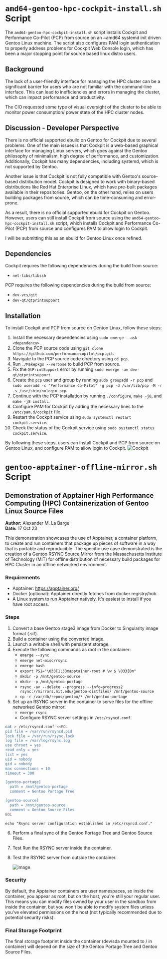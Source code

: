 # `amd64-gentoo-hpc-cockpit-install.sh` Script

The `amd64-gentoo-hpc-cockpit-install.sh` script installs Cockpit and Performance Co-Pilot (PCP) from source on an ~amd64 systemd init driven Gentoo Linux machine. The script also configures PAM login authentication to properly address problems for Cockpit Web Console login, which has been a major stopping point for source based linux distro users. 

## Background

The lack of a user-friendly interface for managing the HPC cluster can be a significant barrier for users who are not familiar with the command-line interface. This can lead to inefficiencies and errors in managing the cluster, which can impact performance and productivity.

The CIO requested some type of visual oversight of the cluster to be able to monitor power consumption/ power state of the HPC cluster nodes. 

## Discussion - Developer Perspective

There is no official supported ebuild on Gentoo for Cockpit due to several problems. One of the main issues is that Cockpit is a web-based graphical interface for managing Linux servers, which goes against the Gentoo philosophy of minimalism, high degree of performance, and customization. Additionally, Cockpit has many dependencies, including systemd, which is not supported by Gentoo. 

Another issue is that Cockpit is not fully compatible with Gentoo's source-based distribution model. Cockpit is designed to work with binary-based distributions like Red Hat Enterprise Linux, which have pre-built packages available in their repositories. Gentoo, on the other hand, relies on users building packages from source, which can be time-consuming and error-prone.

As a result, there is no official supported ebuild for Cockpit on Gentoo. However, users can still install Cockpit from source using the `amd64-gentoo-hpc-cockpit-install.sh` script, which installs Cockpit and Performance Co-Pilot (PCP) from source and configures PAM to allow login to Cockpit.

I will be submitting this as an ebuild for Gentoo Linux once refined. 

## Dependencies

Cockpit requires the following dependencies during the build from source:

- `net-libs/libssh`

PCP requires the following dependencies during the build from source:

- `dev-vcs/git`
- `dev-qt/qtprintsupport`

## Installation

To install Cockpit and PCP from source on Gentoo Linux, follow these steps:

1. Install the necessary dependencies using `sudo emerge --ask <dependency>`.
2. Clone the PCP source code using `git clone https://github.com/performancecopilot/pcp.git`.
3. Navigate to the PCP source code directory using `cd pcp`.
4. Run `./Makepkgs --verbose` to build PCP from source.
5. Fix the `QtPrintSupport` error by running `sudo emerge -av dev-qt/qtprintsupport`.
6. Create the `pcp` user and group by running `sudo groupadd -r pcp` and `sudo useradd -c "Performance Co-Pilot" -g pcp -d /var/lib/pcp -M -r -s /usr/sbin/nologin pcp`.
7. Continue with the PCP installation by running `./configure`, `make -j8`, and `make -j8 install`.
8. Configure PAM for Cockpit by adding the necessary lines to the `/etc/pam.d/cockpit` file.
9. Restart the Cockpit service using `sudo systemctl restart cockpit.service`.
10. Check the status of the Cockpit service using `sudo systemctl status cockpit.service`.

By following these steps, users can install Cockpit and PCP from source on Gentoo Linux, and configure PAM to allow login to Cockpit.
![Cockpit](https://github.com/alexander-labarge/hpc-optimizations/assets/103531175/0c8450c6-ddb1-4ec7-81b1-0df25493d9df)

# `gentoo-apptainer-offline-mirror.sh` Script
## Demonstration of Apptainer High Performance Computing (HPC) Containerization of Gentoo Linux Source Files

**Author:** Alexander M. La Barge <br>
**Date:** 17 Oct 23

This demonstration showcases the use of Apptainer, a container platform, to create and run containers that package up pieces of software in a way that is portable and reproducible. The specific use case demonstrated is the creation of a Gentoo RSYNC Source Mirror from the Massachusetts Institute of Technology (MIT) for offline distribution of necessary build packages for HPC Cluster in an offline networked environment.

### Requirements

- Apptainer: https://apptainer.org/
- Docker (optional): Apptainer directly fetches from docker registry/hub.
- A Linux system to run Apptainer natively. It's easiest to install if you have root access.

### Steps

1. Convert a base Gentoo stage3 image from Docker to Singularity image format (.sif).
2. Build a container using the converted image.
3. Launch a writable shell with persistent storage.
4. Execute the following commands as root in the container:
   - `emerge --sync`
   - `emerge net-misc/rsync`
   - `emerge bash`
   - `export PS1="\033[1;33mapptainer-root # \w $ \033[0m"`
   - `mkdir -p /mnt/gentoo-source`
   - `mkdir -p /mnt/gentoo-portage`
   - `rsync -av --delete --progress --info=progress2 rsync://mirrors.mit.edu/gentoo-distfiles/ /mnt/gentoo-source`
   - `cp -r /var/db/repos/gentoo/* /mnt/gentoo-portage`
5. Set up an RSYNC server in the container to serve files for the offline networked Gentoo mirror:
   - `emerge rsync`
   - Configure RSYNC server settings in `/etc/rsyncd.conf`.

  ```bash
cat > /etc/rsyncd.conf <<EOL
pid file = /var/run/rsyncd.pid
lock file = /var/run/rsync.lock
log file = /var/log/rsync.log
use chroot = yes
read only = yes
list = yes
uid = nobody
gid = nobody
max connections = 10
timeout = 300

[gentoo-portage]
    path = /mnt/gentoo-portage
    comment = Gentoo Portage Tree

[gentoo-source]
    path = /mnt/gentoo-source
    comment = Gentoo Source Files
EOL
```
`echo "Rsync server configuration established in /etc/rsyncd.conf."`

6. Perform a final sync of the Gentoo Portage Tree and Gentoo Source Files.
7. Test Run the RSYNC server inside the container.
8. Test the RSYNC server from outside the container.

   ![image](https://github.com/alexander-labarge/hpc-developement/assets/103531175/d1b3c278-7f4a-417a-9042-dde6c829f1ae)


### Security

By default, the Apptainer containers are user namespaces, so inside the container, you appear as root, but on the host, you're still your regular user. This means you can modify files owned by your user in the sandbox from inside the container, but you won't be able to modify system files unless you've elevated permissions on the host (not typically recommended due to potential security risks).

### Final Storage Footprint

The final storage footprint inside the container (dev/sda mounted to / in container) will depend on the size of the Gentoo Portage Tree and Gentoo Source Files.
